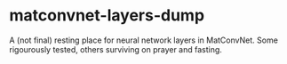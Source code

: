 # matconvnet-layers-dump
A (not final) resting place for neural network layers in MatConvNet. Some rigourously tested, others surviving on prayer and fasting.
